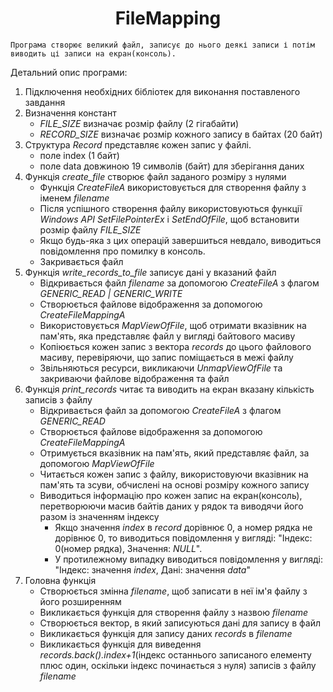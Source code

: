 # <h1 align = "center">**FileMapping**
    Програма створює великий файл, записує до нього деякі записи і потім виводить ці записи на екран(консоль).

Детальний опис програми:
1. Підключення необхідних бібліотек для виконання поставленого завдання
2. Визначення констант
    - _FILE_SIZE_ визначає розмір файлу (2 гігабайти)
    - _RECORD_SIZE_ визначає розмір кожного запису в байтах (20 байт)
3. Структура _Record_ представляє кожен запис у файлі. 
    - поле index (1 байт)
    - поле data довжиною 19 символів (байт) для зберігання даних
4. Функція _create_file_ створює файл заданого розміру з нулями 
    - Функція _CreateFileA_ використовується для створення файлу з іменем _filename_
    - Після успішного створення файлу використовуються функції _Windows API_ _SetFilePointerEx_ і _SetEndOfFile_, щоб встановити розмір файлу _FILE_SIZE_
    - Якщо будь-яка з цих операцій завершиться невдало, виводиться повідомлення про помилку в консоль.
    - Закривається файл
5. Функція _write_records_to_file_ записує дані у вказаний файл
    - Відкривається файл _filename_ за допомогою _CreateFileA_ з флагом _GENERIC_READ | GENERIC_WRITE_
    - Створюється файлове відображення за допомогою _CreateFileMappingA_
    - Використовується _MapViewOfFile_, щоб отримати вказівник на пам'ять, яка представляє файл у вигляді байтового масиву
    - Копіюється кожен запис з вектора _records_ до цього файлового масиву, перевіряючи, що запис поміщається в межі файлу
    - Звільняються ресурси, викликаючи _UnmapViewOfFile_ та закриваючи файлове відображення та файл
6. Функція _print_records_ читає та виводить на екран вказану кількість записів з файлу
    - Відкривається файл за допомогою _CreateFileA_ з флагом _GENERIC_READ_
    - Створюється файлове відображення за допомогою _CreateFileMappingA_
    - Отримується вказівник на пам'ять, який представляє файл, за допомогою _MapViewOfFile_
    - Читається кожен запис з файлу, використовуючи вказівник на пам'ять та зсуви, обчислені на основі розміру кожного запису
    - Виводиться інформацію про кожен запис на екран(консоль), перетворюючи масив байтів даних у рядок та виводячи його разом із значенням індексу
        - Якщо значення _index_ в _record_ дорівнює 0, а номер рядка не дорівнює 0, то виводиться повідомлення у вигляді: "Індекс: 0(номер рядка), Значення: _NULL_".
        - У протилежному випадку виводиться повідомлення у вигляді: "Індекс: значення _index_, Дані: значення _data_"
7. Головна функція
    - Створюється змінна _filename_, щоб записати в неї ім'я файлу з його розширенням
    - Викликається функція для створення файлу з назвою _filename_
    - Створюється вектор, в який записуються дані для запису в файл
    - Викликається функція для запису даних _records_ в _filename_
    - Викликається функція для виведення _records.back().index+1_(індекс останнього записаного елементу плюс один, оскільки індекс починається з нуля) записів з файлу _filename_

    
